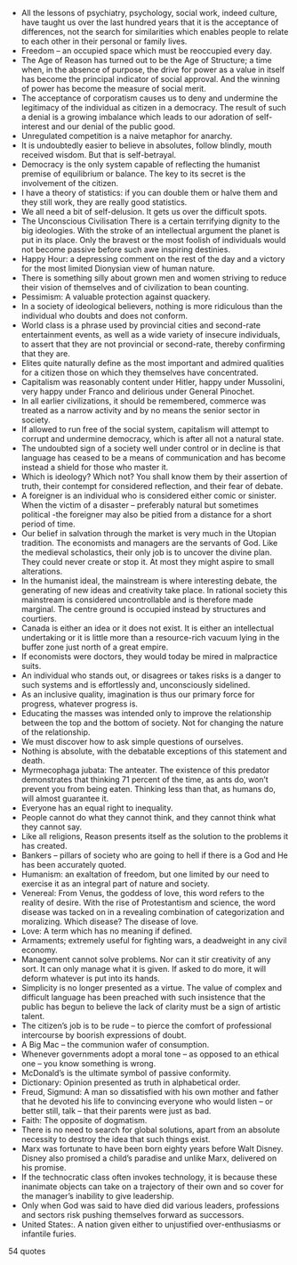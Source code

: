  - All the lessons of psychiatry, psychology, social work, indeed culture, have taught us over the last hundred years that it is the acceptance of differences, not the search for similarities which enables people to relate to each other in their personal or family lives.
 - Freedom – an occupied space which must be reoccupied every day.
 - The Age of Reason has turned out to be the Age of Structure; a time when, in the absence of purpose, the drive for power as a value in itself has become the principal indicator of social approval. And the winning of power has become the measure of social merit.
 - The acceptance of corporatism causes us to deny and undermine the legitimacy of the individual as citizen in a democracy. The result of such a denial is a growing imbalance which leads to our adoration of self-interest and our denial of the public good.
 - Unregulated competition is a naive metaphor for anarchy.
 - It is undoubtedly easier to believe in absolutes, follow blindly, mouth received wisdom. But that is self-betrayal.
 - Democracy is the only system capable of reflecting the humanist premise of equilibrium or balance. The key to its secret is the involvement of the citizen.
 - I have a theory of statistics: if you can double them or halve them and they still work, they are really good statistics.
 - We all need a bit of self-delusion. It gets us over the difficult spots.
 - The Unconscious Civilisation There is a certain terrifying dignity to the big ideologies. With the stroke of an intellectual argument the planet is put in its place. Only the bravest or the most foolish of individuals would not become passive before such awe inspiring destinies.
 - Happy Hour: a depressing comment on the rest of the day and a victory for the most limited Dionysian view of human nature.
 - There is something silly about grown men and women striving to reduce their vision of themselves and of civilization to bean counting.
 - Pessimism: A valuable protection against quackery.
 - In a society of ideological believers, nothing is more ridiculous than the individual who doubts and does not conform.
 - World class is a phrase used by provincial cities and second-rate entertainment events, as well as a wide variety of insecure individuals, to assert that they are not provincial or second-rate, thereby confirming that they are.
 - Elites quite naturally define as the most important and admired qualities for a citizen those on which they themselves have concentrated.
 - Capitalism was reasonably content under Hitler, happy under Mussolini, very happy under Franco and delirious under General Pinochet.
 - In all earlier civilizations, it should be remembered, commerce was treated as a narrow activity and by no means the senior sector in society.
 - If allowed to run free of the social system, capitalism will attempt to corrupt and undermine democracy, which is after all not a natural state.
 - The undoubted sign of a society well under control or in decline is that language has ceased to be a means of communication and has become instead a shield for those who master it.
 - Which is ideology? Which not? You shall know them by their assertion of truth, their contempt for considered reflection, and their fear of debate.
 - A foreigner is an individual who is considered either comic or sinister. When the victim of a disaster – preferably natural but sometimes political -the foreigner may also be pitied from a distance for a short period of time.
 - Our belief in salvation through the market is very much in the Utopian tradition. The economists and managers are the servants of God. Like the medieval scholastics, their only job is to uncover the divine plan. They could never create or stop it. At most they might aspire to small alterations.
 - In the humanist ideal, the mainstream is where interesting debate, the generating of new ideas and creativity take place. In rational society this mainstream is considered uncontrollable and is therefore made marginal. The centre ground is occupied instead by structures and courtiers.
 - Canada is either an idea or it does not exist. It is either an intellectual undertaking or it is little more than a resource-rich vacuum lying in the buffer zone just north of a great empire.
 - If economists were doctors, they would today be mired in malpractice suits.
 - An individual who stands out, or disagrees or takes risks is a danger to such systems and is effortlessly and, unconsciously sidelined.
 - As an inclusive quality, imagination is thus our primary force for progress, whatever progress is.
 - Educating the masses was intended only to improve the relationship between the top and the bottom of society. Not for changing the nature of the relationship.
 - We must discover how to ask simple questions of ourselves.
 - Nothing is absolute, with the debatable exceptions of this statement and death.
 - Myrmecophaga jubata: The anteater. The existence of this predator demonstrates that thinking 71 percent of the time, as ants do, won’t prevent you from being eaten. Thinking less than that, as humans do, will almost guarantee it.
 - Everyone has an equal right to inequality.
 - People cannot do what they cannot think, and they cannot think what they cannot say.
 - Like all religions, Reason presents itself as the solution to the problems it has created.
 - Bankers – pillars of society who are going to hell if there is a God and He has been accurately quoted.
 - Humanism: an exaltation of freedom, but one limited by our need to exercise it as an integral part of nature and society.
 - Venereal: From Venus, the goddess of love, this word refers to the reality of desire. With the rise of Protestantism and science, the word disease was tacked on in a revealing combination of categorization and moralizing. Which disease? The disease of love.
 - Love: A term which has no meaning if defined.
 - Armaments; extremely useful for fighting wars, a deadweight in any civil economy.
 - Management cannot solve problems. Nor can it stir creativity of any sort. It can only manage what it is given. If asked to do more, it will deform whatever is put into its hands.
 - Simplicity is no longer presented as a virtue. The value of complex and difficult language has been preached with such insistence that the public has begun to believe the lack of clarity must be a sign of artistic talent.
 - The citizen’s job is to be rude – to pierce the comfort of professional intercourse by boorish expressions of doubt.
 - A Big Mac – the communion wafer of consumption.
 - Whenever governments adopt a moral tone – as opposed to an ethical one – you know something is wrong.
 - McDonald’s is the ultimate symbol of passive conformity.
 - Dictionary: Opinion presented as truth in alphabetical order.
 - Freud, Sigmund: A man so dissatisfied with his own mother and father that he devoted his life to convincing everyone who would listen – or better still, talk – that their parents were just as bad.
 - Faith: The opposite of dogmatism.
 - There is no need to search for global solutions, apart from an absolute necessity to destroy the idea that such things exist.
 - Marx was fortunate to have been born eighty years before Walt Disney. Disney also promised a child’s paradise and unlike Marx, delivered on his promise.
 - If the technocratic class often invokes technology, it is because these inanimate objects can take on a trajectory of their own and so cover for the manager’s inability to give leadership.
 - Only when God was said to have died did various leaders, professions and sectors risk pushing themselves forward as successors.
 - United States:. A nation given either to unjustified over-enthusiasms or infantile furies.

54 quotes